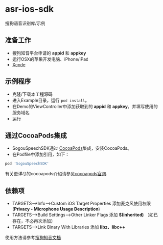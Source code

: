# asr-ios-sdk

搜狗语音识别库/示例

## 准备工作

- 搜狗知音平台申请的 **appid** 和 **appkey**
- 运行OSX的苹果开发电脑、iPhone/iPad
- [Xcode](https://developer.apple.com/xcode/)

## 示例程序

- 克隆/下载本工程源码
- 进入Example目录，运行 `pod install`。
- 在Demo的ViewController中添加获取到的 **appid** 和 **appkey**，并填写使用的服务域名
- 运行

## 通过CocoaPods集成

- SogouSpeechSDK通过 [CocoaPods](https://cocoapods.org)集成，安装CocoaPods。
- 在Podfile中添加引用，如下：
```ruby
pod 'SogouSpeechSDK'
```

有关更详尽的cocoapods介绍请参见[cocoapods官网](https://cocoapods.org/).

## 依赖项

- TARGETS-->Info-->Custom iOS Target Properties   添加麦克风使用权限 (**Privacy - Microphone Usage Description**)
- TARGETS-->Build Settings-->Other Linker Flags 添加 **$(inherited)** （如已存在，不必再次添加）
- TARGETS-->Link Binary With Libraries 添加 **libz、libc++** 

使用方法请参考[搜狗知音文档](https://docs.zhiyin.sogou.com/docs/asr/sdk)
